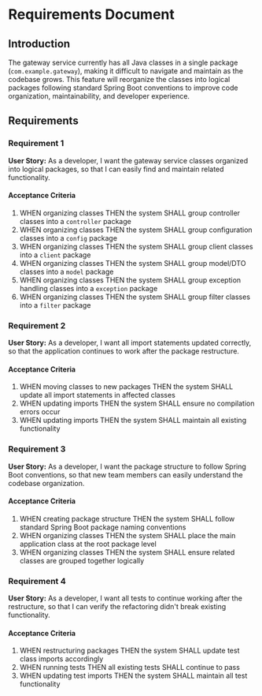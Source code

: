 # Requirements Document

## Introduction

The gateway service currently has all Java classes in a single package (`com.example.gateway`), making it difficult to navigate and maintain as the codebase grows. This feature will reorganize the classes into logical packages following standard Spring Boot conventions to improve code organization, maintainability, and developer experience.

## Requirements

### Requirement 1

**User Story:** As a developer, I want the gateway service classes organized into logical packages, so that I can easily find and maintain related functionality.

#### Acceptance Criteria

1. WHEN organizing classes THEN the system SHALL group controller classes into a `controller` package
2. WHEN organizing classes THEN the system SHALL group configuration classes into a `config` package  
3. WHEN organizing classes THEN the system SHALL group client classes into a `client` package
4. WHEN organizing classes THEN the system SHALL group model/DTO classes into a `model` package
5. WHEN organizing classes THEN the system SHALL group exception handling classes into a `exception` package
6. WHEN organizing classes THEN the system SHALL group filter classes into a `filter` package

### Requirement 2

**User Story:** As a developer, I want all import statements updated correctly, so that the application continues to work after the package restructure.

#### Acceptance Criteria

1. WHEN moving classes to new packages THEN the system SHALL update all import statements in affected classes
2. WHEN updating imports THEN the system SHALL ensure no compilation errors occur
3. WHEN updating imports THEN the system SHALL maintain all existing functionality

### Requirement 3

**User Story:** As a developer, I want the package structure to follow Spring Boot conventions, so that new team members can easily understand the codebase organization.

#### Acceptance Criteria

1. WHEN creating package structure THEN the system SHALL follow standard Spring Boot package naming conventions
2. WHEN organizing classes THEN the system SHALL place the main application class at the root package level
3. WHEN organizing classes THEN the system SHALL ensure related classes are grouped together logically

### Requirement 4

**User Story:** As a developer, I want all tests to continue working after the restructure, so that I can verify the refactoring didn't break existing functionality.

#### Acceptance Criteria

1. WHEN restructuring packages THEN the system SHALL update test class imports accordingly
2. WHEN running tests THEN all existing tests SHALL continue to pass
3. WHEN updating test imports THEN the system SHALL maintain all test functionality